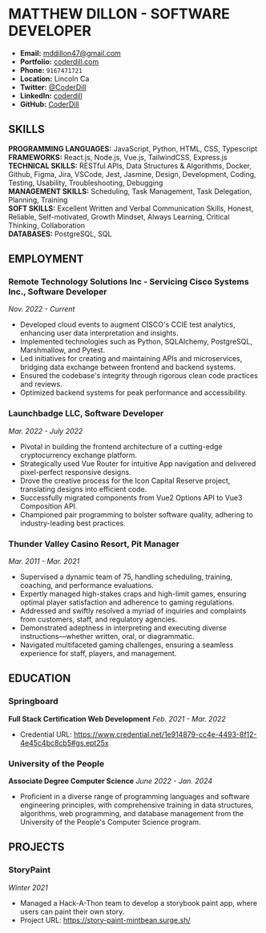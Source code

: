 # MATTHEW DILLON - SOFTWARE DEVELOPER

- **Email:** mddillon47@gmail.com  
- **Portfolio:** [coderdill.com](http://coderdill.com)  
- **Phone:** `9167471721`  
- **Location:** Lincoln Ca  
- **Twitter:** [@CoderDill](https://twitter.com/CoderDill)  
- **LinkedIn:** [coderdill](https://www.linkedin.com/in/coderdill)  
- **GitHub:** [CoderDill](https://github.com/CoderDill)  


## SKILLS
**PROGRAMMING LANGUAGES:** JavaScript, Python, HTML, CSS, Typescript  
**FRAMEWORKS:** React.js, Node.js, Vue.js, TailwindCSS, Express.js  
**TECHNICAL SKILLS:** RESTful APIs, Data Structures & Algorithms, Docker, Github, Figma, Jira, VSCode, Jest, Jasmine, Design, Development, Coding, Testing, Usability, Troubleshooting, Debugging  
**MANAGEMENT SKILLS:** Scheduling, Task Management, Task Delegation, Planning, Training  
**SOFT SKILLS:** Excellent Written and Verbal Communication Skills, Honest, Reliable, Self-motivated, Growth Mindset, Always Learning, Critical Thinking, Collaboration  
**DATABASES:** PostgreSQL, SQL  

## EMPLOYMENT
### Remote Technology Solutions Inc - Servicing Cisco Systems Inc., Software Developer
_Nov. 2022 - Current_
- Developed cloud events to augment CISCO's CCIE test analytics, enhancing user data interpretation and insights.
- Implemented technologies such as Python, SQLAlchemy, PostgreSQL, Marshmallow, and Pytest.
- Led initiatives for creating and maintaining APIs and microservices, bridging data exchange between frontend and backend systems.
- Ensured the codebase's integrity through rigorous clean code practices and reviews.
- Optimized backend systems for peak performance and accessibility.

### Launchbadge LLC, Software Developer
_Mar. 2022 - July 2022_
- Pivotal in building the frontend architecture of a cutting-edge cryptocurrency exchange platform.
- Strategically used Vue Router for intuitive App navigation and delivered pixel-perfect responsive designs.
- Drove the creative process for the Icon Capital Reserve project, translating designs into efficient code.
- Successfully migrated components from Vue2 Options API to Vue3 Composition API.
- Championed pair programming to bolster software quality, adhering to industry-leading best practices.

### Thunder Valley Casino Resort, Pit Manager
_Mar. 2011 - Mar. 2021_
- Supervised a dynamic team of 75, handling scheduling, training, coaching, and performance evaluations.
- Expertly managed high-stakes craps and high-limit games, ensuring optimal player satisfaction and adherence to gaming regulations.
- Addressed and swiftly resolved a myriad of inquiries and complaints from customers, staff, and regulatory agencies.
- Demonstrated adeptness in interpreting and executing diverse instructions—whether written, oral, or diagrammatic.
- Navigated multifaceted gaming challenges, ensuring a seamless experience for staff, players, and management.

## EDUCATION
### Springboard
**Full Stack Certification Web Development**
_Feb. 2021 - Mar. 2022_
- Credential URL: https://www.credential.net/1e914879-cc4e-4493-8f12-4e45c4bc8cb5#gs.ept25x

### University of the People
**Associate Degree Computer Science**
_June 2022 - Jan. 2024_
- Proficient in a diverse range of programming languages and software engineering principles, with comprehensive training in data structures, algorithms, web programming, and database management from the University of the People's Computer Science program.

## PROJECTS
### StoryPaint
_Winter 2021_
- Managed a Hack-A-Thon team to develop a storybook paint app, where users can paint their own story.
- Project URL: https://story-paint-mintbean.surge.sh/

